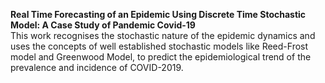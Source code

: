 **Real Time Forecasting of an Epidemic Using Discrete Time Stochastic Model: A Case Study of Pandemic Covid-19** <br />
This work recognises the stochastic nature of the epidemic dynamics and uses the concepts of well established stochastic models like Reed-Frost model and Greenwood Model, to predict the epidemiological trend of the prevalence and incidence of COVID-2019.
